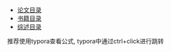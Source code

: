 + [论文目录](./PaperRecords.md)  
+ [书籍目录](./BookRecords.md)  
+ [综述目录](./SurveyRecords.md)  
  

推荐使用typora查看公式, typora中通过ctrl+click进行跳转

